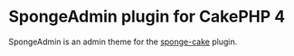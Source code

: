 # SpongeAdmin plugin for CakePHP 4

SpongeAdmin is an admin theme for the [sponge-cake](https://github.com/mikebirch/sponge-cake) plugin.
